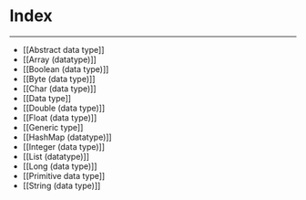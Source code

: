 # Index
---
- [[Abstract data type]]
- [[Array (datatype)]]
- [[Boolean (data type)]]
- [[Byte (data type)]]
- [[Char (data type)]]
- [[Data type]]
- [[Double (data type)]]
- [[Float (data type)]]
- [[Generic type]]
- [[HashMap (datatype)]]
- [[Integer (data type)]]
- [[List (datatype)]]
- [[Long (data type)]]
- [[Primitive data type]]
- [[String (data type)]]
